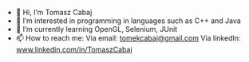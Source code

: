 - 👋 Hi, I’m Tomasz Cabaj
- 👀 I’m interested in programming in languages such as C++ and Java
- 🌱 I’m currently learning OpenGL, Selenium, JUnit
- 📫 How to reach me:
Via email: tomekcabaj@gmail.com
Via linkedIn: www.linkedin.com/in/TomaszCabaj
